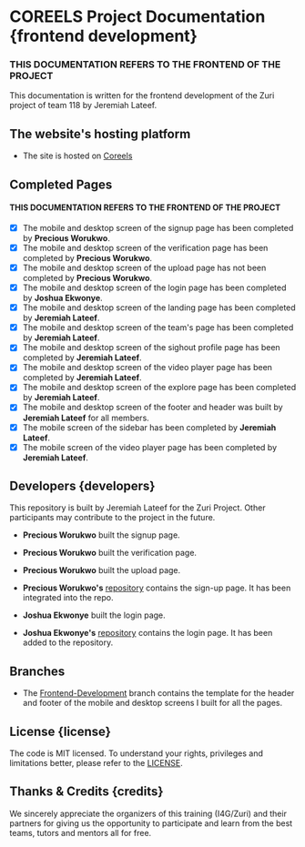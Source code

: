 # COREELS Project Documentation {frontend development}

### THIS DOCUMENTATION REFERS TO THE FRONTEND OF THE PROJECT

This documentation is written for the frontend development of the Zuri project of team 118 by Jeremiah Lateef.

## The website's hosting platform

- The site is hosted on [Coreels](https://coreels-team-118.netlify.app/)

## Completed Pages

#### THIS DOCUMENTATION REFERS TO THE FRONTEND OF THE PROJECT

- [x] The mobile and desktop screen of the signup page has been completed by **Precious Worukwo**.
- [x] The mobile and desktop screen of the verification page has been completed by **Precious Worukwo**.
- [x] The mobile and desktop screen of the upload page has not been completed by **Precious Worukwo**.
- [x] The mobile and desktop screen of the login page has been completed by **Joshua Ekwonye**.
- [x] The mobile and desktop screen of the landing page has been completed by **Jeremiah Lateef**.
- [x] The mobile and desktop screen of the team's page has been completed by **Jeremiah Lateef**.
- [x] The mobile and desktop screen of the sighout profile page has been completed by **Jeremiah Lateef**.
- [x] The mobile and desktop screen of the video player page has been completed by **Jeremiah Lateef**.
- [x] The mobile and desktop screen of the explore page has been completed by **Jeremiah Lateef**.
- [x] The mobile and desktop screen of the footer and header was built by **Jeremiah Lateef** for all members.
- [x] The mobile screen of the sidebar has been completed by **Jeremiah Lateef**.
- [x] The mobile screen of the video player page has been completed by **Jeremiah Lateef**.

## Developers {developers}

This repository is built by Jeremiah Lateef for the Zuri Project. Other participants may contribute to the project in the future.

- **Precious Worukwo** built the signup page.
- **Precious Worukwo** built the verification page.
- **Precious Worukwo** built the upload page.

- **Precious Worukwo's** [repository](https://github.com/Preciousglows/Team-118-Col-Films-Precious) contains the sign-up page. It has been integrated into the repo.
- **Joshua Ekwonye** built the login page.
- **Joshua Ekwonye's** [repository](https://github.com/iamjooshua/Team-118-Col-Films/tree/main/Team-118-Col-Films-21-frontend-development-Login-Page) contains the login page. It has been added to the repository.

## Branches

- The [Frontend-Development](https://github.com/jeremiahlateef/Team-118-Col-Films-21/tree/frontend-development-Jeremiah-%2321) branch contains the template for the header and footer of the mobile and desktop screens I built for all the pages.

## License {license}

The code is MIT licensed. To understand your rights, privileges and limitations better, please refer to the [LICENSE](LICENSE "License File").

## Thanks & Credits {credits}

We sincerely appreciate the organizers of this training (I4G/Zuri) and their partners for giving us the opportunity to participate and learn from the best teams, tutors and mentors all for free.
